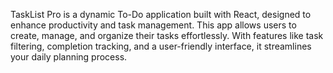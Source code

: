 TaskList Pro is a dynamic To-Do application built with React, designed to enhance productivity and task management. This app allows users to create, manage, and organize their tasks effortlessly. With features like task filtering, completion tracking, and a user-friendly interface, it streamlines your daily planning process.
